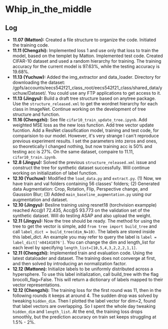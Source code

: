 # Whip_in_the_middle

## Log

* **11.07 (Matton):** Created a file structure to organize the code. Initiated the training code.
* **11.11 (Chengzhi):** Implemented loss 1 and use only that loss to train the model, based on the templet by Matton. Implemented test code. Created CIFAR-10 dataset and used a random hierarchy for training. The training accuracy for the current model is 97.63%, while the testing accuracy is 19.68%.
* **11.13 (Yuchuw):** Added the img_extractor and data_loader. Directory for downloading the dataset: /gpfs/accounts/eecs542f21_class_root/eecs542f21_class/shared_data/yuchuw/Dataset/. You could use any FTP applications to get access to it.
* **11.13 (Jingyu):** Build a draft tree structure based on anytree package. Use the `structure_released.xml` to get the wordnet hierarchy for each class in ImageNet. Continue working on the development of tree structure and function. 
* **11.16 (Chengzhi):** See file `cifar10_train_update_tree.ipynb`. Add weighted MSE loss as the new loss function. Add tree vector update fucntion. Add a ResNet classification model, training and test code, for comparision to our model. However, it's very strange I can't reproduce previous experiment results. I set the parameters into zeros and ones, so theoretically I changed nothing, but now training acc is 50% and testing acc is 27%. On the same dataset, compaire to 11.11, `cifar10_train.ipynb`.
* **12.8 (Jingyu):** Solved the previous `structure_released.xml` issue and construct the tree for synthetic dataset successfully. Will continue working on initialization of label function.
* **12.10 (Yuchuw):** Modified the `load_data.py` and `extract.py`. (1) Now, we have train and val folders containing 56 classes' folders; (2) Generated data Augmentation: Crop, Rotation, Flip, Perspective change, and Gaussion Blur; (3) Added `main_baseline_augmentation.py` using our augmentation and dataset.
* **12.10 (Jingyu):** Besline training using resnet18 (torchvision exampple) reached Acc@1 72.435, Acc@5 93.773 on the validation set of the synthetic dataset. Will do testing ASAP and also upload the weight.
* **12.11 (Jingyu):** Now the tree should be ready. The method for using the tree to get the vector is simple, add `from tree import build_tree` and call `label_dict = build_tree(dim_N=10)`. The labels are stored inside this label_dict. An example you may refer to query the label is `label = label_dict['n04141076']`. You can change the dim and length_list for each level by specifying `length_list=[10,5,4,3,2,2,2,1,1]`.
* **12.11 (Chengzhi):** Implemented train and evaluation code. Using the latest dataloader and dataset. The training does not converge at first, and then solved by introducing an normalization factor. 
* **12.12 (Mattonn):** Initialize labels to be uniformly distributed across a hypersphere. To use this label initialization, call build_tree with the flag brocolli_flag=False. This will return a dictionary of labels mapped to their vector representations.
* **12.12 (Chengzhi):** The training loss for the first round was 11, then in the following rounds it keeps at around 4. The sudden drop was solved by tweaking `hidden_dim`. Then I plotted the label vector for dim=2, found that label vectors are overlapping. So I spent the whole day tweaking `hidden_dim` and `length_list`. At the end, the training loss drops smoothly, but the prediction accuracy on train set keeps struggling at 1.5% - 2%.




